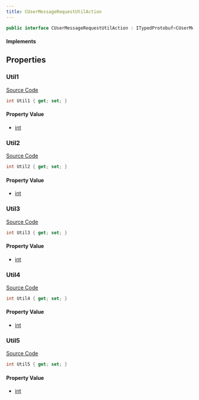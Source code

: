 ```yaml
---
title: CUserMessageRequestUtilAction
---
```


```csharp
public interface CUserMessageRequestUtilAction : ITypedProtobuf<CUserMessageRequestUtilAction>, INativeHandle, INetMessage<CUserMessageRequestUtilAction>, IDisposable
```

#### Implements

## Properties

### Util1

[Source Code](https://github.com/swiftly-solution/swiftlys2/blob/main/managed/src/SwiftlyS2.Generated/Protobufs/Interfaces/CUserMessageRequestUtilAction.cs#L18)

```csharp
int Util1 { get; set; }
```

#### Property Value

- [int](https://learn.microsoft.com/dotnet/api/system.int32)

### Util2

[Source Code](https://github.com/swiftly-solution/swiftlys2/blob/main/managed/src/SwiftlyS2.Generated/Protobufs/Interfaces/CUserMessageRequestUtilAction.cs#L21)

```csharp
int Util2 { get; set; }
```

#### Property Value

- [int](https://learn.microsoft.com/dotnet/api/system.int32)

### Util3

[Source Code](https://github.com/swiftly-solution/swiftlys2/blob/main/managed/src/SwiftlyS2.Generated/Protobufs/Interfaces/CUserMessageRequestUtilAction.cs#L24)

```csharp
int Util3 { get; set; }
```

#### Property Value

- [int](https://learn.microsoft.com/dotnet/api/system.int32)

### Util4

[Source Code](https://github.com/swiftly-solution/swiftlys2/blob/main/managed/src/SwiftlyS2.Generated/Protobufs/Interfaces/CUserMessageRequestUtilAction.cs#L27)

```csharp
int Util4 { get; set; }
```

#### Property Value

- [int](https://learn.microsoft.com/dotnet/api/system.int32)

### Util5

[Source Code](https://github.com/swiftly-solution/swiftlys2/blob/main/managed/src/SwiftlyS2.Generated/Protobufs/Interfaces/CUserMessageRequestUtilAction.cs#L30)

```csharp
int Util5 { get; set; }
```

#### Property Value

- [int](https://learn.microsoft.com/dotnet/api/system.int32)

